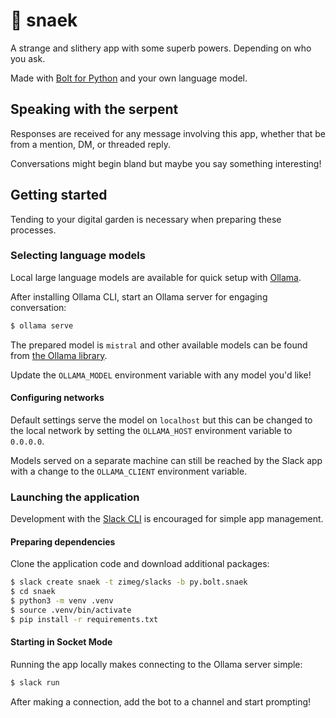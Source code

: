 # 🐍 snaek

A strange and slithery app with some superb powers. Depending on who you ask.

Made with [Bolt for Python][bolt] and your own language model.

## Speaking with the serpent

Responses are received for any message involving this app, whether that be from
a mention, DM, or threaded reply.

Conversations might begin bland but maybe you say something interesting!

## Getting started

Tending to your digital garden is necessary when preparing these processes.

### Selecting language models

Local large language models are available for quick setup with [Ollama][ollama].

After installing Ollama CLI, start an Ollama server for engaging conversation:

```sh
$ ollama serve
```

The prepared model is `mistral` and other available models can be found from
[the Ollama library][models].

Update the `OLLAMA_MODEL` environment variable with any model you'd like!

#### Configuring networks

Default settings serve the model on `localhost` but this can be changed to the
local network by setting the `OLLAMA_HOST` environment variable to `0.0.0.0`.

Models served on a separate machine can still be reached by the Slack app with
a change to the `OLLAMA_CLIENT` environment variable.

### Launching the application

Development with the [Slack CLI][cli] is encouraged for simple app management.

#### Preparing dependencies

Clone the application code and download additional packages:

```sh
$ slack create snaek -t zimeg/slacks -b py.bolt.snaek
$ cd snaek
$ python3 -m venv .venv
$ source .venv/bin/activate
$ pip install -r requirements.txt
```

#### Starting in Socket Mode

Running the app locally makes connecting to the Ollama server simple:

```sh
$ slack run
```

After making a connection, add the bot to a channel and start prompting!

<!-- a collection of links -->
[bolt]: https://github.com/slackapi/bolt-python
[cli]: https://api.slack.com/automation/cli
[models]: https://ollama.com/library
[ollama]: https://ollama.com

